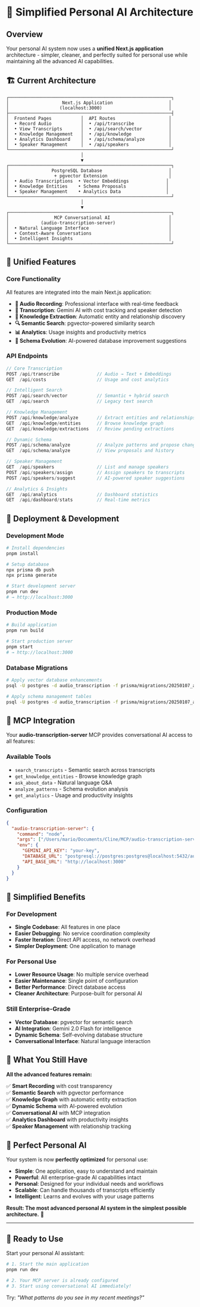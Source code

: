 # 🎯 Simplified Personal AI Architecture

## Overview
Your personal AI system now uses a **unified Next.js application** architecture - simpler, cleaner, and perfectly suited for personal use while maintaining all the advanced AI capabilities.

## 🏗️ Current Architecture

```
┌─────────────────────────────────────────────────────────────┐
│                    Next.js Application                     │
│                   (localhost:3000)                         │
├─────────────────────────────────────────────────────────────┤
│  Frontend Pages           │  API Routes                    │
│  • Record Audio           │  • /api/transcribe             │
│  • View Transcripts       │  • /api/search/vector          │
│  • Knowledge Management   │  • /api/knowledge              │
│  • Analytics Dashboard    │  • /api/schema/analyze         │
│  • Speaker Management     │  • /api/speakers               │
└─────────────────────────────────────────────────────────────┘
                            │
                            ▼
┌─────────────────────────────────────────────────────────────┐
│                PostgreSQL Database                         │
│                 + pgvector Extension                       │
│  • Audio Transcriptions  • Vector Embeddings              │
│  • Knowledge Entities    • Schema Proposals               │
│  • Speaker Management    • Analytics Data                 │
└─────────────────────────────────────────────────────────────┘
                            │
                            ▼
┌─────────────────────────────────────────────────────────────┐
│                 MCP Conversational AI                      │
│            (audio-transcription-server)                    │
│  • Natural Language Interface                              │
│  • Context-Aware Conversations                             │
│  • Intelligent Insights                                    │
└─────────────────────────────────────────────────────────────┘
```

## 🎯 Unified Features

### **Core Functionality**
All features are integrated into the main Next.js application:

- **📱 Audio Recording**: Professional interface with real-time feedback
- **🎤 Transcription**: Gemini AI with cost tracking and speaker detection
- **🧠 Knowledge Extraction**: Automatic entity and relationship discovery
- **🔍 Semantic Search**: pgvector-powered similarity search
- **📊 Analytics**: Usage insights and productivity metrics
- **🤖 Schema Evolution**: AI-powered database improvement suggestions

### **API Endpoints**
```typescript
// Core Transcription
POST /api/transcribe              // Audio → Text + Embeddings
GET  /api/costs                   // Usage and cost analytics

// Intelligent Search  
POST /api/search/vector           // Semantic + hybrid search
GET  /api/search                  // Legacy text search

// Knowledge Management
POST /api/knowledge/analyze       // Extract entities and relationships
GET  /api/knowledge/entities      // Browse knowledge graph
GET  /api/knowledge/extractions   // Review pending extractions

// Dynamic Schema
POST /api/schema/analyze          // Analyze patterns and propose changes
GET  /api/schema/analyze          // View proposals and history

// Speaker Management
GET  /api/speakers                // List and manage speakers
POST /api/speakers/assign         // Assign speakers to transcripts
POST /api/speakers/suggest        // AI-powered speaker suggestions

// Analytics & Insights
GET  /api/analytics               // Dashboard statistics
GET  /api/dashboard/stats         // Real-time metrics
```

## 🚀 Deployment & Development

### **Development Mode**
```bash
# Install dependencies
pnpm install

# Setup database
npx prisma db push
npx prisma generate

# Start development server
pnpm run dev
# → http://localhost:3000
```

### **Production Mode**
```bash
# Build application
pnpm run build

# Start production server
pnpm start
# → http://localhost:3000
```

### **Database Migrations**
```bash
# Apply vector database enhancements
psql -U postgres -d audio_transcription -f prisma/migrations/20250107_add_pgvector/migration.sql

# Apply schema management tables
psql -U postgres -d audio_transcription -f prisma/migrations/20250107_add_schema_management/migration.sql
```

## 🤖 MCP Integration

Your **audio-transcription-server** MCP provides conversational AI access to all features:

### **Available Tools**
- `search_transcripts` - Semantic search across transcripts
- `get_knowledge_entities` - Browse knowledge graph
- `ask_about_data` - Natural language Q&A
- `analyze_patterns` - Schema evolution analysis
- `get_analytics` - Usage and productivity insights

### **Configuration**
```json
{
  "audio-transcription-server": {
    "command": "node",
    "args": ["/Users/mario/Documents/Cline/MCP/audio-transcription-server/build/index.js"],
    "env": {
      "GEMINI_API_KEY": "your-key",
      "DATABASE_URL": "postgresql://postgres:postgres@localhost:5432/audio_transcription",
      "API_BASE_URL": "http://localhost:3000"
    }
  }
}
```

## 🎉 Simplified Benefits

### **For Development**
- **Single Codebase**: All features in one place
- **Easier Debugging**: No service coordination complexity
- **Faster Iteration**: Direct API access, no network overhead
- **Simpler Deployment**: One application to manage

### **For Personal Use**
- **Lower Resource Usage**: No multiple service overhead
- **Easier Maintenance**: Single point of configuration
- **Better Performance**: Direct database access
- **Cleaner Architecture**: Purpose-built for personal AI

### **Still Enterprise-Grade**
- **Vector Database**: pgvector for semantic search
- **AI Integration**: Gemini 2.0 Flash for intelligence
- **Dynamic Schema**: Self-evolving database structure
- **Conversational Interface**: Natural language interaction

## 🌟 What You Still Have

**All the advanced features remain:**

✅ **Smart Recording** with cost transparency  
✅ **Semantic Search** with pgvector performance  
✅ **Knowledge Graph** with automatic entity extraction  
✅ **Dynamic Schema** with AI-powered evolution  
✅ **Conversational AI** with MCP integration  
✅ **Analytics Dashboard** with productivity insights  
✅ **Speaker Management** with relationship tracking  

## 🎯 Perfect Personal AI

Your system is now **perfectly optimized** for personal use:
- **Simple**: One application, easy to understand and maintain
- **Powerful**: All enterprise-grade AI capabilities intact
- **Personal**: Designed for your individual needs and workflows
- **Scalable**: Can handle thousands of transcripts efficiently
- **Intelligent**: Learns and evolves with your usage patterns

**Result: The most advanced personal AI system in the simplest possible architecture.** 🎉

---

## 🚀 Ready to Use

Start your personal AI assistant:

```bash
# 1. Start the main application
pnpm run dev

# 2. Your MCP server is already configured
# 3. Start using conversational AI immediately!
```

Try: *"What patterns do you see in my recent meetings?"*
